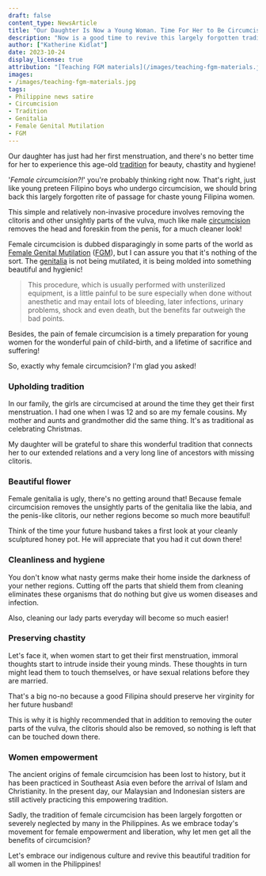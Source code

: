 ```yaml
---
draft: false
content_type: NewsArticle
title: "Our Daughter Is Now a Young Woman. Time For Her to Be Circumcised!"
description: "Now is a good time to revive this largely forgotten tradition for a more beautiful, chaste and hygienic Filipina genitalia."
author: ["Katherine Kidlat"]
date: 2023-10-24
display_license: true
attribution: "[Teaching FGM materials](/images/teaching-fgm-materials.jpg) photo by [Jessica Lea/DFID](https://www.flickr.com/photos/dfid/12345176104/) ([CC BY-2.0](https://creativecommons.org/licenses/by/2.0/))."
images:
- /images/teaching-fgm-materials.jpg
tags:
- Philippine news satire
- Circumcision
- Tradition
- Genitalia
- Female Genital Mutilation
- FGM
---
```

Our daughter has just had her first menstruation, and there's no better time for her to experience this age-old [tradition](/tags/tradition) for beauty, chastity and hygiene!

'*Female circumcision?!*' you're probably thinking right now. That's right, just like young preteen Filipino boys who undergo circumcision, we should bring back this largely forgotten rite of passage for chaste young Filipina women.

This simple and relatively non-invasive procedure involves removing the clitoris and other unsightly parts of the vulva, much like male [circumcision](/tags/circumcision/) removes the head and foreskin from the penis, for a much cleaner look!

Female circumcision is dubbed disparagingly in some parts of the world as [Female Genital Mutilation](/tags/female-genital-mutilation/) ([FGM](/tags/fgm/)), but I can assure you that it's nothing of the sort. The [genitalia](/tags/genitalia) is not being mutilated, it is being molded into something beautiful and hygienic!

>This procedure, which is usually performed with unsterilized equipment, is a little painful to be sure especially when done without anesthetic and may entail lots of bleeding, later infections, urinary problems, shock and even death, but the benefits far outweigh the bad points.

Besides, the pain of female circumcision is a timely preparation for young women for the wonderful pain of child-birth, and a lifetime of sacrifice and suffering!

So, exactly why female circumcision? I'm glad you asked!

### Upholding tradition

In our family, the girls are circumcised at around the time they get their first menstruation. I had one when I was 12 and so are my female cousins. My mother and aunts and grandmother did the same thing. It's as traditional as celebrating Christmas.

My daughter will be grateful to share this wonderful tradition that connects her to our extended relations and a very long line of ancestors with missing clitoris.

### Beautiful flower

Female genitalia is ugly, there's no getting around that! Because female circumcision removes the unsightly parts of the genitalia like the labia, and the penis-like clitoris, our nether regions become so much more beautiful!

Think of the time your future husband takes a first look at your cleanly sculptured honey pot. He will appreciate that you had it cut down there!

### Cleanliness and hygiene

You don't know what nasty germs make their home inside the darkness of your nether regions. Cutting off the parts that shield them from cleaning eliminates these organisms that do nothing but give us women diseases and infection.

Also, cleaning our lady parts everyday will become so much easier!

### Preserving chastity

Let's face it, when women start to get their first menstruation, immoral thoughts start to intrude inside their young minds. These thoughts in turn might lead them to touch themselves, or have sexual relations before they are married.

That's a big no-no because a good Filipina should preserve her virginity for her future husband!

This is why it is highly recommended that in addition to removing the outer parts of the vulva, the clitoris should also be removed, so nothing is left that can be touched down there.

### Women empowerment

The ancient origins of female circumcision has been lost to history, but it has been practiced in Southeast Asia even before the arrival of Islam and Christianity. In the present day, our Malaysian and Indonesian sisters are still actively practicing this empowering tradition.

Sadly, the tradition of female circumcision has been largely forgotten or severely neglected by many in the Philippines. As we embrace today's movement for female empowerment and liberation, why let men get all the benefits of circumcision?

Let's embrace our indigenous culture and revive this beautiful tradition for all women in the Philippines!